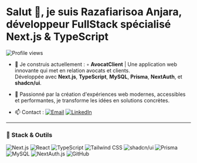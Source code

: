 # Salut 👋, je suis Razafiarisoa Anjara, développeur FullStack spécialisé Next.js & TypeScript

![Profile views](https://komarev.com/ghpvc/?username=ton-github&label=Profile%20views&color=0e75b6&style=flat)

- 🌱 Je construis actuellement :
  ◦ **AvocatClient** | Une application web innovante qui met en relation avocats et clients.  
    Développée avec **Next.js**, **TypeScript**, **MySQL**, **Prisma**, **NextAuth**, et **shadcn/ui**.

- 🚀 Passionné par la création d'expériences web modernes, accessibles et performantes, je transforme les idées en solutions concrètes.

- 📫 Contact :
  [![Email](https://img.shields.io/badge/Email-rakotoanjara812@gmail.com-D14836?style=flat&logo=gmail&logoColor=white)](mailto:rakotoanjara812@gmail.com)
  [![LinkedIn](https://img.shields.io/badge/LinkedIn-Razafiarisoa%20Anjara-0077B5?style=flat&logo=linkedin&logoColor=white)](https://www.linkedin.com/in/razafiarisoa-anjara-6084b0345)

---

### 🔧 Stack & Outils

![Next.js](https://img.shields.io/badge/-Next.js-000000?logo=next.js&logoColor=white&style=flat)
![React](https://img.shields.io/badge/-React-61DAFB?logo=react&logoColor=white&style=flat)
![TypeScript](https://img.shields.io/badge/-TypeScript-3178C6?logo=typescript&logoColor=white&style=flat)
![Tailwind CSS](https://img.shields.io/badge/-Tailwind%20CSS-06B6D4?logo=tailwind-css&logoColor=white&style=flat)
![shadcn/ui](https://img.shields.io/badge/-shadcn/ui-000000?style=flat)
![Prisma](https://img.shields.io/badge/-Prisma-2D3748?logo=prisma&logoColor=white&style=flat)
![MySQL](https://img.shields.io/badge/-MySQL-4479A1?logo=mysql&logoColor=white&style=flat)
![NextAuth.js](https://img.shields.io/badge/-NextAuth.js-3B82F6?style=flat&logo=auth0&logoColor=white)
![GitHub](https://img.shields.io/badge/-GitHub-181717?logo=github&logoColor=white&style=flat)
